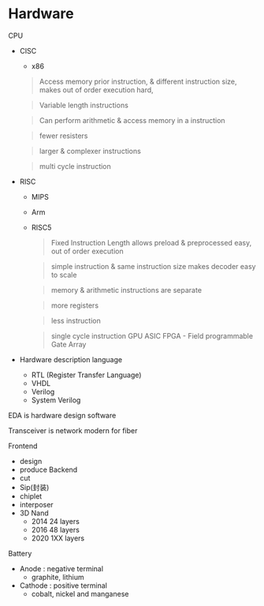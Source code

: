 # Hardware

CPU
  - CISC
    - x86
    > Access memory prior instruction, & different instruction size, makes out of order execution hard, 

    > Variable length instructions

    > Can perform arithmetic & access memory in a instruction

    > fewer resisters

    > larger & complexer instructions

    > multi cycle instruction
  - RISC
    - MIPS
    - Arm
    - RISC5
      > Fixed Instruction Length allows preload & preprocessed easy, out of order execution 

      > simple instruction & same instruction size makes decoder easy to scale

      > memory & arithmetic instructions are separate

      > more registers

      > less instruction

      > single cycle instruction
GPU
ASIC
FPGA - Field programmable Gate Array
- Hardware description language
  - RTL (Register Transfer Language)
  - VHDL
  - Verilog
  - System Verilog

EDA is hardware design software

Transceiver is network modern for fiber

Frontend
  - design
  - produce
Backend
  - cut
  - Sip(封装)
  - chiplet
  - interposer
  - 3D Nand
    - 2014 24 layers
    - 2016 48 layers
    - 2020 1XX layers

Battery
- Anode : negative terminal
  - graphite, lithium
- Cathode : positive terminal
  - cobalt, nickel and manganese